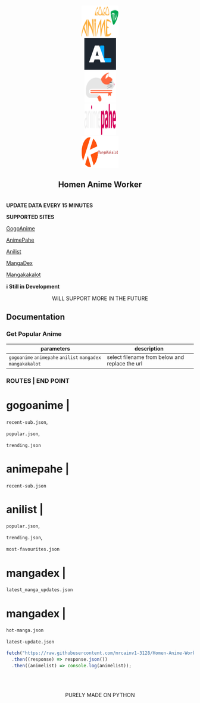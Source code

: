 <p align="center">
  <a href="https://github.com/mrcainv1-3128/Homen-Anime-Worker">
    <img src="img/gogo.png" alt="Logo" width="100" height="85">
  </a>
  <br>
<a href="https://github.com/mrcainv1-3128/Homen-Anime-Worker">
    <img src="img/anilist.png" alt="Logo" width="85" height="85">
  </a>
  <br>
  <a href="https://github.com/mrcainv1-3128/Homen-Anime-Worker">
    <img src="img/mangadex.svg" alt="Logo" width="85" height="85">
  </a>
  <br>
  <a href="https://github.com/mrcainv1-3128/Homen-Anime-Worker">
    <img src="img/animepahe.svg" alt="Logo" width="85" height="85">
  </a>
  <br>
  <a href="https://github.com/mrcainv1-3128/Homen-Anime-Worker">
    <img src="img/mangakakalot.png" alt="Logo" width="100" height="85">
  </a>
  <br>
</p>
  <h2 align="center">Homen Anime Worker</h3>
<br>
<b>UPDATE DATA EVERY 15 MINUTES</b>

<strong>SUPPORTED SITES</strong>

[GogoAnime](https://https://anitaku.to/home.html)

[AnimePahe](https://animepahe.ru/)

[Anilist](https://anilist.co/)

[MangaDex](https://mangadex.org/)

[Mangakakalot](https://mangakakalot.com/)

<strong>ℹ️ Still in Development</strong>

<center>WILL SUPPORT MORE IN THE FUTURE</center>

## Documentation

### Get Popular Anime

| parameters   | description       |
| ------------ | ------------------- |
| `gogoanime` `animepahe` `anilist` `mangadex` `mangakakalot` | select filename from below and replace the url |

### ROUTES  |   END POINT
 # gogoanime |  
 
 `recent-sub.json`, 
 
 `popular.json`, 

 `trending.json`

 # animepahe |  
 `recent-sub.json`

 # anilist   |  
 
 `popular.json`, 
 
 `trending.json`,
 
 `most-favourites.json`

 # mangadex  | 

 `latest_manga_updates.json`

 # mangadex  | 

 `hot-manga.json`

 `latest-update.json`
 

```js
fetch("https://raw.githubusercontent.com/mrcainv1-3128/Homen-Anime-Worker/main/anilist/trending.json")
  .then((response) => response.json())
  .then((animelist) => console.log(animelist));
```
<br>
<br>
<p align="center">
PURELY MADE ON PYTHON
</p>
